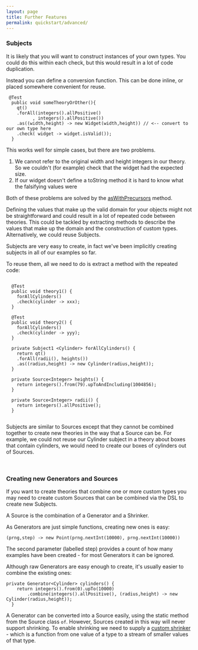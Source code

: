 ```yaml
---
layout: page
title: Further Features
permalink: quickstart/advanced/
---
```

<h3>Subjects</h3>

It is likely that you will want to construct instances of your own types. You could do this within each check, but this would result in a lot of code duplication.

Instead you can define a conversion function. This can be done inline, or placed somewhere convenient for reuse.

<pre><code> @Test
  public void someTheoryOrOther(){
    qt()
    .forAll(integers().allPositive()
          , integers().allPositive())
    .as((width,height) -> new Widget(width,height)) // <-- convert to our own type here
    .check( widget -> widget.isValid());
  }
</code></pre>

This works well for simple cases, but there are two problems.

1. We cannot refer to the original width and height integers in our theory. So we couldn't (for example) check that the widget had the expected size.
2. If our widget doesn't define a toString method it is hard to know what the falsifying values were

Both of these problems are solved by the [asWithPrecursors](/examples/precursors-examples) method.

Defining the values that make up the valid domain for your objects might not be straightforward and could result in a lot of repeated code between theories. This could be tackled by extracting methods to describe the values that make up the domain and the construction of custom types. Alternatively, we could reuse Subjects.

Subjects are very easy to create, in fact we've been implicitly creating subjects in all of our examples so far.

To reuse them, all we need to do is extract a method with the repeated code:

<pre><code>
  @Test
  public void theory1() {
    forAllCylinders()
    .check(cylinder -> xxx);
  }

  @Test
  public void theory2() {
    forAllCylinders()
    .check(cylinder -> yyy);
  }

  private Subject1 &lt;Cylinder&gt; forAllCylinders() {
    return qt()
    .forAll(radii(), heights())
    .as((radius,height) -> new Cylinder(radius,height));
  }

  private Source&lt;Integer&gt; heights() {
    return integers().from(79).upToAndIncluding(1004856);
  }

  private Source&lt;Integer&gt; radii() {
    return integers().allPositive();
  }
  </code></pre>

Subjects are similar to Sources except that they cannot be combined together to create new theories in the way that a Source can be. For example, we could not reuse our Cylinder subject in a theory about boxes that contain cylinders, we would need to create our boxes of cylinders out of Sources.

<br/>
<h3>Creating new Generators and Sources</h3>

If you want to create theories that combine one or more custom types you may need to create custom Sources that can be combined via the DSL to create new Subjects.

A Source is the combination of a Generator and a Shrinker. 

As Generators are just simple functions, creating new ones is easy:
<pre><code>(prng,step) -> new Point(prng.nextInt(10000), prng.nextInt(10000))
</code></pre>
The second parameter (labelled step) provides a count of how many examples have been created - for most Generators it can be ignored.

Although raw Generators are easy enough to create, it's usually easier to combine the existing ones:
<pre><code>private Generator&ltCylinder&gt cylinders() {
    return integers().from(0).upTo(10000)
        .combine(integers().allPositive(), (radius,height) -> new Cylinder(radius,height));
  }
</code></pre>

A Generator can be converted into a Source easily, using the static method from the Source class `of`. However, Sources created in this way will never support shrinking. To enable shrinking we need to supply a [custom shrinker](/examples/shrinker-examples) - which is a function from one value of a type to a stream of smaller values of that type.

















